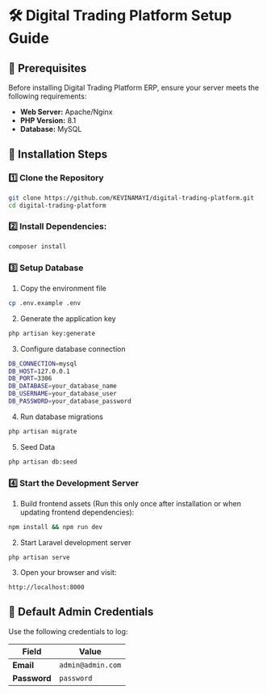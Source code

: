 # 🛠️ Digital Trading Platform Setup Guide

## 📌 Prerequisites
Before installing Digital Trading Platform ERP, ensure your server meets the following requirements:

- **Web Server:** Apache/Nginx
- **PHP Version:** 8.1 
- **Database:** MySQL

## 🚀 Installation Steps

### 1️⃣ Clone the Repository
```bash
git clone https://github.com/KEVINAMAYI/digital-trading-platform.git
cd digital-trading-platform
```

### 2️⃣ Install Dependencies:
```bash
composer install
```

### 3️⃣ Setup Database
1. Copy the environment file
```bash
cp .env.example .env
```

2. Generate the application key

```bash
php artisan key:generate
```

3. Configure database connection
```bash
DB_CONNECTION=mysql
DB_HOST=127.0.0.1
DB_PORT=3306
DB_DATABASE=your_database_name
DB_USERNAME=your_database_user
DB_PASSWORD=your_database_password
```
4. Run database migrations
```bash
php artisan migrate
```

5. Seed Data
```bash
php artisan db:seed
```

### 4️⃣ Start the Development Server

1. Build frontend assets (Run this only once after installation or when updating frontend dependencies):

```bash
npm install && npm run dev
```

2. Start Laravel development server

```
php artisan serve
```

3. Open your browser and visit:

```
http://localhost:8000
```

## 🔑 Default Admin Credentials

Use the following credentials to log:

| **Field**   | **Value**              |
|------------|----------------------|
| **Email**  | `admin@admin.com`  |
| **Password** | `password`         |






